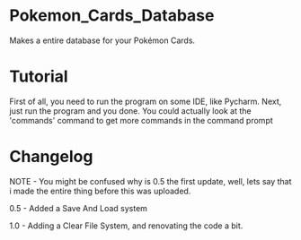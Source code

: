 # Pokemon_Cards_Database
Makes a entire database for your Pokémon Cards.
# Tutorial
First of all, you need to run the program on some IDE, like Pycharm.
Next, just run the program
and you done.
You could actually look at the 'commands' command to get more commands in the command prompt
# Changelog
NOTE - You might be confused why is 0.5 the first update, well, lets say that i made the entire thing before this was uploaded.

0.5 - Added a Save And Load system

1.0 - Adding a Clear File System, and renovating the code a bit.
